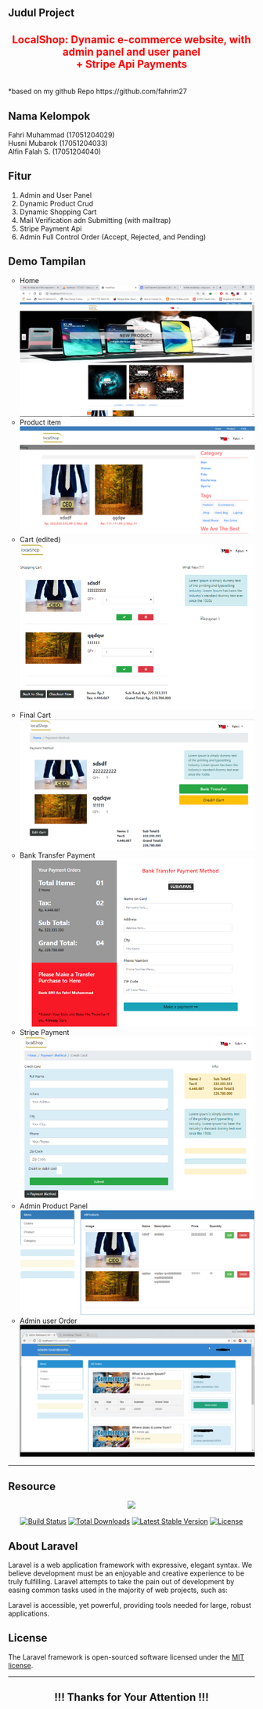 ## Judul Project
<h2 style="color: red;" align="center">LocalShop: Dynamic e-commerce website, with admin panel and user panel <br>+ Stripe Api Payments</h2><br>
*based on my github Repo https://github.com/fahrim27

## Nama Kelompok
Fahri Muhammad (17051204029) <br>
Husni Mubarok  (17051204033) <br>
Alfin Falah S. (17051204040) <br>

## Fitur
<ol type="1">
	<li>Admin and User Panel</li>
	<li>Dynamic Product Crud</li>
	<li>Dynamic Shopping Cart</li>
	<li>Mail Verification adn Submitting (with mailtrap)</li>
	<li>Stripe Payment Api</li>
	<li>Admin Full Control Order (Accept, Rejected, and Pending)</li>
</ol>

## Demo Tampilan
<ul style="list-style-type:circle;">
	<li>Home <img src="img_sample/home.png"></li>
	<li>Product item <img src="img_sample/product.png"></li>
	<li>Cart (edited) <img src="img_sample/cart.png"></li>
	<li>Final Cart <img src="img_sample/final_cart.png"></li>
	<li>Bank Transfer Payment <img src="img_sample/bank_transfer.png"></li>
	<li>Stripe Payment <img src="img_sample/stripe_payment.png"></li>
	<li>Admin Product Panel <img src="img_sample/adminPro.png"></li>
	<li>Admin user Order <img src="img_sample/admin_order.png"></li>
</ul>

<hr>

## Resource
<p align="center"><img src="https://laravel.com/assets/img/components/logo-laravel.svg"></p>

<p align="center">
<a href="https://travis-ci.org/laravel/framework"><img src="https://travis-ci.org/laravel/framework.svg" alt="Build Status"></a>
<a href="https://packagist.org/packages/laravel/framework"><img src="https://poser.pugx.org/laravel/framework/d/total.svg" alt="Total Downloads"></a>
<a href="https://packagist.org/packages/laravel/framework"><img src="https://poser.pugx.org/laravel/framework/v/stable.svg" alt="Latest Stable Version"></a>
<a href="https://packagist.org/packages/laravel/framework"><img src="https://poser.pugx.org/laravel/framework/license.svg" alt="License"></a>
</p>

## About Laravel

Laravel is a web application framework with expressive, elegant syntax. We believe development must be an enjoyable and creative experience to be truly fulfilling. Laravel attempts to take the pain out of development by easing common tasks used in the majority of web projects, such as:

Laravel is accessible, yet powerful, providing tools needed for large, robust applications.

## License

The Laravel framework is open-sourced software licensed under the [MIT license](https://opensource.org/licenses/MIT).
<hr>

<h2 align="center">!!! Thanks for Your Attention !!!</h2>
